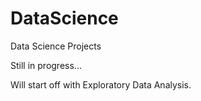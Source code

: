 # DataScience
Data Science Projects

Still in progress...

Will start off with Exploratory Data Analysis.
